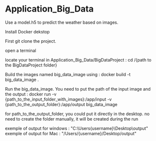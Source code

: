 # Application_Big_Data

Use a model.h5 to predict the weather based on images.


Install Docker dekstop


First git clone the project.


open a terminal

locate your terminal in Application_Big_Data/BigDataProject : cd /{path to the BigDataProject folder}

Build the images named big_data_image using : docker build -t big_data_image .

Run the big_data_image. You need to put the path of the input image and the output : 
docker run -v {path_to_the_input_folder_with_images}:/app/input -v {path_to_the_output_folder}:/app/output big_data_image

for path_to_the_output_folder, you could put it directly in the desktop. no need to create the folder manually, it will be created during the run

exemple of output for windows : "C:\Users\{username}\Desktop\output"
exemple of output for Mac : "/Users/{username}/Desktop/output"

